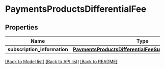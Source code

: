 # PaymentsProductsDifferentialFee

## Properties
Name | Type | Description | Notes
------------ | ------------- | ------------- | -------------
**subscription_information** | [**PaymentsProductsDifferentialFeeSubscriptionInformation**](PaymentsProductsDifferentialFeeSubscriptionInformation.md) |  | [optional] 

[[Back to Model list]](../README.md#documentation-for-models) [[Back to API list]](../README.md#documentation-for-api-endpoints) [[Back to README]](../README.md)


